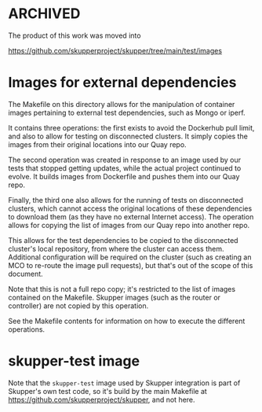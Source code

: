 
# ARCHIVED

The product of this work was moved into

https://github.com/skupperproject/skupper/tree/main/test/images

# Images for external dependencies

The Makefile on this directory allows for the manipulation of container
images pertaining to external test dependencies, such as Mongo or iperf.

It contains three operations: the first exists to avoid the Dockerhub pull
limit, and also to allow for testing on disconnected clusters.  It simply
copies the images from their original locations into our Quay repo.

The second operation was created in response to an image used by our tests
that stopped getting updates, while the actual project continued to evolve.
It builds images from Dockerfile and pushes them into our Quay repo.

Finally, the third one also allows for the running of tests on disconnected
clusters, which cannot access the original locations of these dependencies
to download them (as they have no external Internet access).  The operation
allows for copying the list of images from our Quay repo into another repo.

This allows for the test dependencies to be copied to the disconnected cluster's
local repository, from where the cluster can access them.  Additional
configuration will be required on the cluster (such as creating an MCO
to re-route the image pull requests), but that's out of the scope of
this document.

Note that this is not a full repo copy; it's restricted to the list of
images contained on the Makefile.  Skupper images (such as the router or
controller) are not copied by this operation.

See the Makefile contents for information on how to execute the different
operations.


# skupper-test image

Note that the `skupper-test` image used by Skupper integration
is part of Skupper's own test code, so it's build by the main
Makefile at https://github.com/skupperproject/skupper, and not here.
